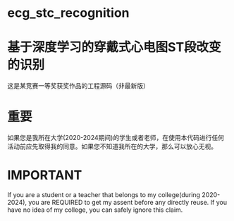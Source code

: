 # ecg_stc_recognition
# 基于深度学习的穿戴式心电图ST段改变的识别

这是某竞赛一等奖获奖作品的工程源码（非最新版）

# 重要
如果您是我所在大学(2020-2024期间)的学生或者老师，在使用本代码进行任何活动前应先取得我的同意。如果您不知道我所在的大学，那么可以放心无视。
# IMPORTANT
If you are a student or a teacher that belongs to my college(during 2020-2024), you are REQUIRED to get my assent before any directly reuse. If you have no idea of my college, you can safely ignore this claim.
